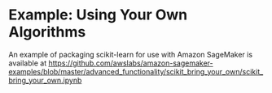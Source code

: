 # Example: Using Your Own Algorithms<a name="adv-bring-own-examples"></a>

An example of packaging scikit\-learn for use with Amazon SageMaker is available at [https://github\.com/awslabs/amazon\-sagemaker\-examples/blob/master/advanced\_functionality/scikit\_bring\_your\_own/scikit\_bring\_your\_own\.ipynb](https://github.com/awslabs/amazon-sagemaker-examples/blob/master/advanced_functionality/scikit_bring_your_own/scikit_bring_your_own.ipynb) 